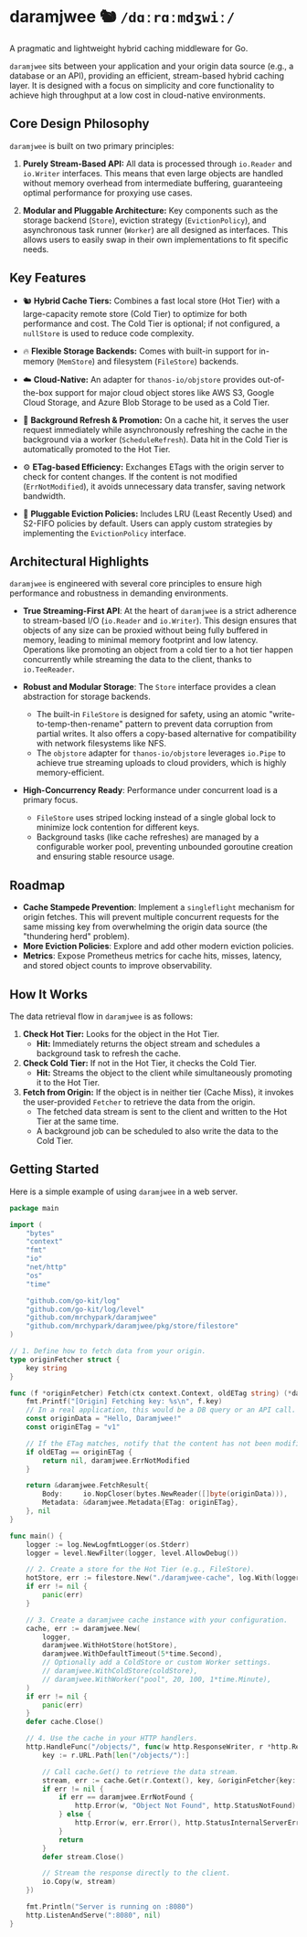 # daramjwee 🐿️ `/dɑːrɑːmdʒwiː/`

A pragmatic and lightweight hybrid caching middleware for Go.

`daramjwee` sits between your application and your origin data source (e.g., a database or an API), providing an efficient, stream-based hybrid caching layer. It is designed with a focus on simplicity and core functionality to achieve high throughput at a low cost in cloud-native environments.

## Core Design Philosophy

`daramjwee` is built on two primary principles:

1.  **Purely Stream-Based API:** All data is processed through `io.Reader` and `io.Writer` interfaces. This means that even large objects are handled without memory overhead from intermediate buffering, guaranteeing optimal performance for proxying use cases.

2.  **Modular and Pluggable Architecture:** Key components such as the storage backend (`Store`), eviction strategy (`EvictionPolicy`), and asynchronous task runner (`Worker`) are all designed as interfaces. This allows users to easily swap in their own implementations to fit specific needs.

## Key Features

* 🐿️ **Hybrid Cache Tiers:** Combines a fast local store (Hot Tier) with a large-capacity remote store (Cold Tier) to optimize for both performance and cost. The Cold Tier is optional; if not configured, a `nullStore` is used to reduce code complexity.

* 🔥 **Flexible Storage Backends:** Comes with built-in support for in-memory (`MemStore`) and filesystem (`FileStore`) backends.

* ☁️ **Cloud-Native:** An adapter for `thanos-io/objstore` provides out-of-the-box support for major cloud object stores like AWS S3, Google Cloud Storage, and Azure Blob Storage to be used as a Cold Tier.

* 🔄 **Background Refresh & Promotion:** On a cache hit, it serves the user request immediately while asynchronously refreshing the cache in the background via a worker (`ScheduleRefresh`). Data hit in the Cold Tier is automatically promoted to the Hot Tier.

* ⚙️ **ETag-based Efficiency:** Exchanges ETags with the origin server to check for content changes. If the content is not modified (`ErrNotModified`), it avoids unnecessary data transfer, saving network bandwidth.

* 🧩 **Pluggable Eviction Policies:** Includes LRU (Least Recently Used) and S2-FIFO policies by default. Users can apply custom strategies by implementing the `EvictionPolicy` interface.

## Architectural Highlights

`daramjwee` is engineered with several core principles to ensure high performance and robustness in demanding environments.

* **True Streaming-First API**: At the heart of `daramjwee` is a strict adherence to stream-based I/O (`io.Reader` and `io.Writer`). This design ensures that objects of any size can be proxied without being fully buffered in memory, leading to minimal memory footprint and low latency. Operations like promoting an object from a cold tier to a hot tier happen concurrently while streaming the data to the client, thanks to `io.TeeReader`.

* **Robust and Modular Storage**: The `Store` interface provides a clean abstraction for storage backends.
    * The built-in `FileStore` is designed for safety, using an atomic "write-to-temp-then-rename" pattern to prevent data corruption from partial writes. It also offers a copy-based alternative for compatibility with network filesystems like NFS.
    * The `objstore` adapter for `thanos-io/objstore` leverages `io.Pipe` to achieve true streaming uploads to cloud providers, which is highly memory-efficient.

* **High-Concurrency Ready**: Performance under concurrent load is a primary focus.
    * `FileStore` uses striped locking instead of a single global lock to minimize lock contention for different keys.
    * Background tasks (like cache refreshes) are managed by a configurable worker pool, preventing unbounded goroutine creation and ensuring stable resource usage.

## Roadmap

* **Cache Stampede Prevention**: Implement a `singleflight` mechanism for origin fetches. This will prevent multiple concurrent requests for the same missing key from overwhelming the origin data source (the "thundering herd" problem).
* **More Eviction Policies**: Explore and add other modern eviction policies.
* **Metrics**: Expose Prometheus metrics for cache hits, misses, latency, and stored object counts to improve observability.

## How It Works

The data retrieval flow in `daramjwee` is as follows:

1.  **Check Hot Tier:** Looks for the object in the Hot Tier.
    * **Hit:** Immediately returns the object stream and schedules a background task to refresh the cache.
2.  **Check Cold Tier:** If not in the Hot Tier, it checks the Cold Tier.
    * **Hit:** Streams the object to the client while simultaneously promoting it to the Hot Tier.
3.  **Fetch from Origin:** If the object is in neither tier (Cache Miss), it invokes the user-provided `Fetcher` to retrieve the data from the origin.
    * The fetched data stream is sent to the client and written to the Hot Tier at the same time.
    * A background job can be scheduled to also write the data to the Cold Tier.

## Getting Started

Here is a simple example of using `daramjwee` in a web server.

```go
package main

import (
	"bytes"
	"context"
	"fmt"
	"io"
	"net/http"
	"os"
	"time"

	"github.com/go-kit/log"
	"github.com/go-kit/log/level"
	"github.com/mrchypark/daramjwee"
	"github.com/mrchypark/daramjwee/pkg/store/filestore"
)

// 1. Define how to fetch data from your origin.
type originFetcher struct {
	key string
}

func (f *originFetcher) Fetch(ctx context.Context, oldETag string) (*daramjwee.FetchResult, error) {
	fmt.Printf("[Origin] Fetching key: %s\n", f.key)
	// In a real application, this would be a DB query or an API call.
	const originData = "Hello, Daramjwee!"
	const originETag = "v1"

	// If the ETag matches, notify that the content has not been modified.
	if oldETag == originETag {
		return nil, daramjwee.ErrNotModified
	}

	return &daramjwee.FetchResult{
		Body:     io.NopCloser(bytes.NewReader([]byte(originData))),
		Metadata: &daramjwee.Metadata{ETag: originETag},
	}, nil
}

func main() {
	logger := log.NewLogfmtLogger(os.Stderr)
	logger = level.NewFilter(logger, level.AllowDebug())

	// 2. Create a store for the Hot Tier (e.g., FileStore).
	hotStore, err := filestore.New("./daramjwee-cache", log.With(logger, "tier", "hot"))
	if err != nil {
		panic(err)
	}

	// 3. Create a daramjwee cache instance with your configuration.
	cache, err := daramjwee.New(
		logger,
		daramjwee.WithHotStore(hotStore),
		daramjwee.WithDefaultTimeout(5*time.Second),
		// Optionally add a ColdStore or custom Worker settings.
		// daramjwee.WithColdStore(coldStore),
		// daramjwee.WithWorker("pool", 20, 100, 1*time.Minute),
	)
	if err != nil {
		panic(err)
	}
	defer cache.Close()

	// 4. Use the cache in your HTTP handlers.
	http.HandleFunc("/objects/", func(w http.ResponseWriter, r *http.Request) {
		key := r.URL.Path[len("/objects/"):]

		// Call cache.Get() to retrieve the data stream.
		stream, err := cache.Get(r.Context(), key, &originFetcher{key: key})
		if err != nil {
			if err == daramjwee.ErrNotFound {
				http.Error(w, "Object Not Found", http.StatusNotFound)
			} else {
				http.Error(w, err.Error(), http.StatusInternalServerError)
			}
			return
		}
		defer stream.Close()

		// Stream the response directly to the client.
		io.Copy(w, stream)
	})

	fmt.Println("Server is running on :8080")
	http.ListenAndServe(":8080", nil)
}
```
